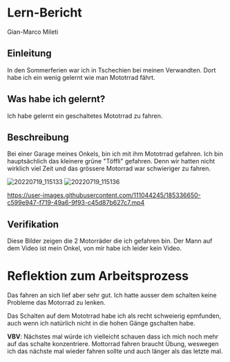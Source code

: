 # Lern-Bericht
Gian-Marco Mileti

## Einleitung
In den Sommerferien war ich in Tschechien bei meinen Verwandten.
Dort habe ich ein wenig gelernt wie man Mototrrad fährt. 

## Was habe ich gelernt?
Ich habe gelernt ein geschaltetes Mototrrad zu fahren.

## Beschreibung

Bei einer Garage meines Onkels, bin ich mit ihm Mototrrad gefahren. Ich bin hauptsächlich das kleinere grüne "Töffli" gefahren. 
Denn wir hatten nicht wirklich viel Zeit und das grössere Motorrad war schwieriger zu fahren.

![20220719_115133](https://user-images.githubusercontent.com/111044245/185336084-f5900564-98b5-4f15-9146-85fd912307ec.jpg)
![20220719_115136](https://user-images.githubusercontent.com/111044245/185336203-92bc94b8-a071-4224-ab04-1026ca7fd96c.jpg)

https://user-images.githubusercontent.com/111044245/185336650-c599e947-f719-49a6-9f93-c45d87b627c7.mp4

## Verifikation
Diese Bilder zeigen die 2 Motorräder die ich gefahren bin.
Der Mann auf dem Video ist mein Onkel, von mir habe ich leider kein Video.

# Reflektion zum Arbeitsprozess
Das fahren an sich lief aber sehr gut. Ich hatte ausser dem schalten keine Probleme das Motorrad zu lenken.

Das Schalten auf dem Mototrrad habe ich als recht schweierig epmfunden, auch wenn ich natürlich nicht in die hohen Gänge gschalten habe.

**VBV**:
Nächstes mal würde ich vielleicht schauen dass ich mich noch mehr auf das schalte konzentriere. Mottorrad fahren braucht Übung, weswegen ich das nächste mal wieder fahren sollte und auch länger als das letzte mal.
